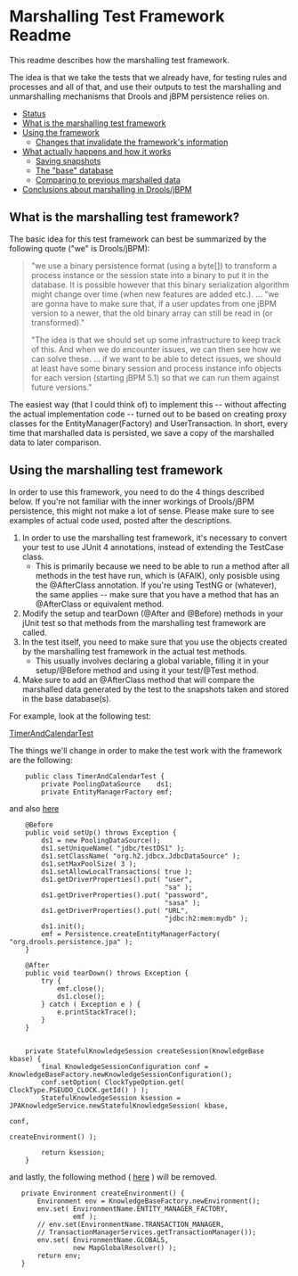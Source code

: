 
Marshalling Test Framework Readme
=================================

This readme describes how the marshalling test framework.

The idea is that we take the tests that we already have, for testing rules and processes and all of that, and use their outputs to test the marshalling and unmarshalling mechanisms that Drools and jBPM persistence relies on.

*   [Status](#status)
*   [What is the marshalling test framework](#what)
*   [Using the framework](#using)
    *    [Changes that invalidate the framework's information](#changes)
*   [What actually happens and how it works](#how)
    *    [Saving snapshots](#snapshots)
    *    [The "base" database](#base)  
    *    [Comparing to previous marshalled data](#comparing)
*    [Conclusions about marshalling in Drools/jBPM](#comparing)

<h2 id="status>Status of marshalling test framework use</h2>

At present, this framework is not yet being used because of 
- JBRULES-3237 (which duplicates JBPM-3383) 

Once this bug is resolved (and it's confirmed that marshalled SessionInfo objects
can be unmarshalled in all cases), then this framework will be turned on. 

<h2 id="what">What is the marshalling test framework?</h2>

The basic idea for this test framework can best be summarized by the following
quote ("we" is Drools/jBPM): 

 > "we use a binary persistence format (using a byte[]) to transform a 
 >  process instance or the session state into a binary to put it in the 
 >  database. It is possible however that this binary serialization 
 >  algorithm might change over time (when new features are added etc.).
 ...
 > "we are gonna have to make sure that, if a user updates from one jBPM 
 >  version to a newer, that the old binary array can still be read in 
 > (or transformed)."
 > 
 > "The idea is that we should set up some infrastructure to keep track 
 >  of this. And when we do encounter issues, we can then see how we can 
 >  solve these. ... if we want to be able to detect issues, we should at 
 >  least have some binary session and process instance info objects for 
 >  each version (starting jBPM 5.1) so that we can run them against 
 >  future versions."

The easiest way (that I could think of) to implement this -- without affecting the actual implementation code -- turned out to be based on creating proxy classes for the EntityManager(Factory) and UserTransaction. In short, every time that marshalled data is persisted, we save a copy of the marshalled data to later comparison. 


<h2 id="using">Using the marshalling test framework</h2>

In order to use this framework, you need to do the 4 things described below. If you're not familiar with the inner workings of Drools/jBPM persistence, this might not make a lot of sense. Please make sure to see examples of actual code used, posted after the descriptions. 

1.   In order to use the marshalling test framework, it's necessary to convert your test to use JUnit 4 annotations, instead of extending the TestCase class.   
     *    This is primarily because we need to be able to run a method after all methods in the test have run, which is (AFAIK), only posisble using the @AfterClass annotation. If you're using TestNG or (whatever), the same applies -- make sure that you have a method that has an @AfterClass or equivalent method.    
2.   Modify the setup and tearDown (@After and @Before) methods in your jUnit test so that methods from the marshalling test framework are called. 
3.   In the test itself, you need to make sure that you use the objects created by the marshalling test framework in the actual test methods.    
     *   This usually involves declaring a global variable, filling it in your setup/@Before method and using it your test/@Test method. 
4.   Make sure to add an @AfterClass method that will compare the marshalled data generated by the test to the snapshots taken and stored in the base database(s). 

For example, look at the following test: 

 [TimerAndCalendarTest](https://github.com/droolsjbpm/drools/blob/b869611e377e9fc5e036c64c296eeaba75a5cd0e/drools-persistence-jpa/src/test/java/org/drools/timer/integrationtests/TimerAndCalendarTest.java)

The things we'll change in order to make the test work with the framework are the following: 

        public class TimerAndCalendarTest {
            private PoolingDataSource    ds1;
            private EntityManagerFactory emf;

and also [here](https://github.com/droolsjbpm/drools/blob/b869611e377e9fc5e036c64c296eeaba75a5cd0e/drools-persistence-jpa/src/test/java/org/drools/timer/integrationtests/TimerAndCalendarTest.java#L245) 

        @Before
        public void setUp() throws Exception {
            ds1 = new PoolingDataSource();
            ds1.setUniqueName( "jdbc/testDS1" );
            ds1.setClassName( "org.h2.jdbcx.JdbcDataSource" );
            ds1.setMaxPoolSize( 3 );
            ds1.setAllowLocalTransactions( true );
            ds1.getDriverProperties().put( "user",
                                           "sa" );
            ds1.getDriverProperties().put( "password",
                                           "sasa" );
            ds1.getDriverProperties().put( "URL",
                                           "jdbc:h2:mem:mydb" );
            ds1.init();
            emf = Persistence.createEntityManagerFactory( "org.drools.persistence.jpa" );
        }
    
        @After
        public void tearDown() throws Exception {
            try {
                emf.close();
                ds1.close();
            } catch ( Exception e ) {
                e.printStackTrace();
            }
        }
    
    
        private StatefulKnowledgeSession createSession(KnowledgeBase kbase) {
            final KnowledgeSessionConfiguration conf = KnowledgeBaseFactory.newKnowledgeSessionConfiguration();
            conf.setOption( ClockTypeOption.get( ClockType.PSEUDO_CLOCK.getId() ) );
            StatefulKnowledgeSession ksession = JPAKnowledgeService.newStatefulKnowledgeSession( kbase,
                                                                                                 conf,
                                                                                                 createEnvironment() );
    
            return ksession;
        }
    

and lastly, the following method ( [here](https://github.com/droolsjbpm/drools/blob/b869611e377e9fc5e036c64c296eeaba75a5cd0e/drools-persistence-jpa/src/test/java/org/drools/timer/integrationtests/TimerAndCalendarTest.java#L296) ) will be removed.  

       private Environment createEnvironment() {
           Environment env = KnowledgeBaseFactory.newEnvironment();
           env.set( EnvironmentName.ENTITY_MANAGER_FACTORY,
                    emf );
           // env.set(EnvironmentName.TRANSACTION_MANAGER,
           // TransactionManagerServices.getTransactionManager());
           env.set( EnvironmentName.GLOBALS,
                    new MapGlobalResolver() );
           return env;
       }


